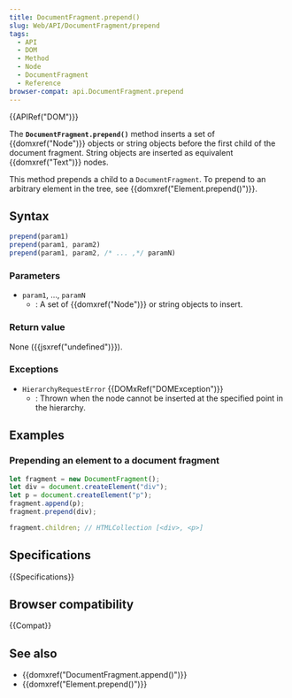 ```yaml
---
title: DocumentFragment.prepend()
slug: Web/API/DocumentFragment/prepend
tags:
  - API
  - DOM
  - Method
  - Node
  - DocumentFragment
  - Reference
browser-compat: api.DocumentFragment.prepend
---
```

{{APIRef("DOM")}}

The **`DocumentFragment.prepend()`** method
inserts a set of {{domxref("Node")}} objects or string objects before
the first child of the document fragment. String objects
are inserted as equivalent {{domxref("Text")}} nodes.

This method prepends a child to a `DocumentFragment`. To prepend to an arbitrary element in the tree, see {{domxref("Element.prepend()")}}.

## Syntax

```js
prepend(param1)
prepend(param1, param2)
prepend(param1, param2, /* ... ,*/ paramN)
```

### Parameters

- `param1`, …, `paramN`
  - : A set of {{domxref("Node")}} or string objects to insert.

### Return value

None ({{jsxref("undefined")}}).

### Exceptions

- `HierarchyRequestError` {{DOMxRef("DOMException")}}
  - : Thrown when the node cannot be inserted at the specified point in the hierarchy.

## Examples

### Prepending an element to a document fragment

```js
let fragment = new DocumentFragment();
let div = document.createElement("div");
let p = document.createElement("p");
fragment.append(p);
fragment.prepend(div);

fragment.children; // HTMLCollection [<div>, <p>]
```

## Specifications

{{Specifications}}

## Browser compatibility

{{Compat}}

## See also

- {{domxref("DocumentFragment.append()")}}
- {{domxref("Element.prepend()")}}
